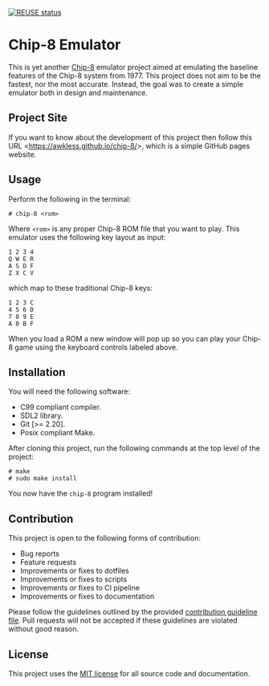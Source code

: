 <!--
SPDX-FileCopyrightText: 2023 Jason Pena <jasonpena@awkless.com>
SPDX-License-Identifier: MIT
-->

[![REUSE status][reuse-badge]][reuse-repo]

# Chip-8 Emulator

This is yet another [Chip-8][chip-8-wiki] emulator project aimed at emulating
the baseline features of the Chip-8 system from 1977. This project does not
aim to be the fastest, nor the most accurate. Instead, the goal was to
create a simple emulator both in design and maintenance.

## Project Site

If you want to know about the development of this project then follow this URL
\<<https://awkless.github.io/chip-8/>\>, which is a simple GitHub pages website.

## Usage

Perform the following in the terminal:

```
# chip-8 <rom>
```

Where `<rom>` is any proper Chip-8 ROM file that you want to play. This
emulator uses the following key layout as input:

```
1 2 3 4
Q W E R
A S D F
Z X C V
```

which map to these traditional Chip-8 keys:

```
1 2 3 C
4 5 6 D
7 8 9 E
A 0 B F
```

When you load a ROM a new window will pop up so you can play your
Chip-8 game using the keyboard controls labeled above.

## Installation

You will need the following software:

- C99 compliant compiler.
- SDL2 library.
- Git [>= 2.20].
- Posix compliant Make.

After cloning this project, run the following commands at the top level of the
project:

```
# make
# sudo make install
```

You now have the `chip-8` program installed!

## Contribution

This project is open to the following forms of contribution:

- Bug reports
- Feature requests
- Improvements or fixes to dotfiles
- Improvements or fixes to scripts
- Improvements or fixes to CI pipeline
- Improvements or fixes to documentation

Please follow the guidelines outlined by the provided
[contribution guideline file][contributing]. Pull requests will not be accepted
if these guidelines are violated without good reason.

## License

This project uses the [MIT license][mit] for all source code and documentation.

[reuse-badge]: https://api.reuse.software/badge/github.com/fsfe/reuse-tool
[reuse-repo]: https://api.reuse.software/info/github.com/fsfe/reuse-tool
[contributing]: https://github.com/awkless/chip-8/blob/main/CONTRIBUTING.md
[chip-8-wiki]: https://en.wikipedia.org/wiki/CHIP-8
[mit]: https://github.com/awkless/chip-8/blob/main/LICENSE/MIT.txt
